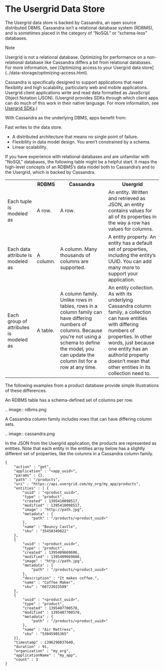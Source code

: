 # The Usergrid Data Store

The Usergrid data store is backed by Cassandra, an open source distributed DBMS. Cassandra isn’t a relational database system (RDBMS), and is sometimes placed in the category of “NoSQL” or “schema-less” databases. 

<!-- workaround a Sphinx bug -->
<div class="admonition note"> <p class="first admonition-title">Note</p> <p class="last">
Usergrid is not a relational database. Optimizing for performance on a non-relational database like Cassandra differs a bit from relational databases. For more information, see [Optimizing access to your Usergrid data store](../data-storage/optimizing-access.html).</p> </div>


Cassandra is specifically designed to support applications that need flexibility and high scalability, particularly web and mobile applications. Usergrid client applications write and read data formatted as JavaScript Object Notation (JSON). (Usergrid provides SDKs through which client apps can do much of this work in their native language. For more information, see [Usergrid SDKs](../sdks/tbd.html).)

With Cassandra as the underlying DBMS, apps benefit from:

Fast writes to the data store.
* A distributed architecture that means no single point of failure.
* Flexibility in data model design. You aren't constrained by a schema.
* Linear scalability.

If you have experience with relational databases and are unfamiliar with "NoSQL" databases, the following table might be a helpful start. It maps the high-level concepts of an RDBMS’s data model both to Cassandra’s and to the Usergrid, which is backed by Cassandra.

<table class="usergrid-table">
<tr>
    <th></th>
    <th>RDBMS</th>
    <th>Cassandra</th>
    <th>Usergrid</th>
</tr>
<tr>
    <td>Each tuple is modeled as</td>
    <td>A row.</td>
    <td>A row.</td>
    <td>An entity. Written and retrieved as JSON, an entity contains values for all of its properties in the way a row has values for columns.</td>
</tr>
<tr>
    <td>Each data attribute is modeled as</td>
    <td>A column.</td>
    <td>A column. Many thousands of columns are supported.</td>
    <td>A entity property. An entity has a default set of properties, including the entity’s UUID. You can add many more to support your application.</td>
</tr>
<tr>
    <td>Each group of attributes is modeled as</td>
    <td>A table.</td>
    <td>A column family. Unlike rows in tables, rows in a column family can have differing numbers of columns. Because you’re not using a schema to define the model, you can update the column list for a row at any time.</td>
    <td>An entity collection. As with its underlying Cassandra column family, a collection can have entities with differing numbers of properties. In other words, just because one entity has an authorId property doesn’t mean that other entities in its collection need to.</td>
</tr>
</table>

The following examples from a product database provide simple illustrations of these differences.

An RDBMS table has a schema-defined set of columns per row.

.. image:: rdbms.png

A Cassandra column family includes rows that can have differing column sets.

.. image:: cassandra.png
   
In the JSON from the Usergrid application, the products are represented as entities. Note that each entity in the entities array below has a slightly different set of properties, like the columns in a Cassandra column family.

    { 
        "action" : "get", 
        "application" : "<app_uuid>", 
        "params" : {}, 
        "path" : "/products", 
        "uri" : "https://api.usergrid.com/my_org/my_app/products", 
        "entities" : [ { 
            "uuid" : "<product_uuid>", 
            "type" : "product", 
            "created" : 1395410098517, 
            "modified" : 1395410098517, 
            "image" : "http://path.jpg", 
            "metadata" : { 
                "path" : "/products/<product_uuid>" 
            }, 
            "name" : "Bouncy Castle", 
            "sku" : "35450349822" 
        }, 
        {
            "uuid" : "<product_uuid>", 
            "type" : "product", 
            "created" : 1395409669686, 
            "modified" : 1395409669686, 
            "image" : "http://path.jpg", 
            "metadata" : { 
                "path" : "/products/<product_uuid>" 
            }, 
            "description" : "It makes coffee.", 
            "name" : "Coffee Maker", 
            "sku" : "60723023589" 
        }, 
        { 
            "uuid" : "<product_uuid>", 
            "type" : "product",
            "created" : 1395407700578, 
            "modified" : 1395407700578, 
            "metadata" : { 
                "path" : "/products/<product_uuid>" 
            }, 
            "name" : "Air Mattress", 
            "sku" : "53045985365" 
        }],
        "timestamp" : 1396290037640, 
        "duration" : 91, 
        "organization" : "my_org", 
        "applicationName" : "my_app", 
        "count" : 3 
    }
    
    